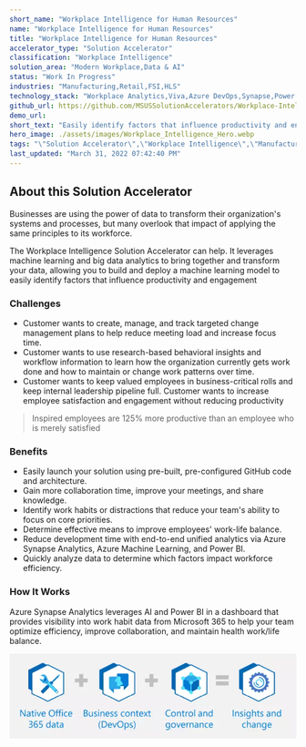 ```yaml
---
short_name: "Workplace Intelligence for Human Resources"
name: "Workplace Intelligence for Human Resources"
title: "Workplace Intelligence for Human Resources"
accelerator_type: "Solution Accelerator"
classification: "Workplace Intelligence"
solution_area: "Modern Workplace,Data & AI"
status: "Work In Progress"
industries: "Manufacturing,Retail,FSI,HLS"
technology_stack: "Workplace Analytics,Viva,Azure DevOps,Synapse,Power BI"
github_url: https://github.com/MSUSSolutionAccelerators/Workplace-Intelligence-Solution-Accelerator
demo_url: 
short_text: "Easily identify factors that influence productivity and engagement"
hero_image: ./assets/images/Workplace_Intelligence_Hero.webp
tags: "\"Solution Accelerator\",\"Workplace Intelligence\",\"Manufacturing\",\"Retail\",\"FSI\",\"HLS\",\"Workplace Analytics\",\"Viva\",\"Azure DevOps\",\"Synapse\",\"Power BI\""
last_updated: "March 31, 2022 07:42:40 PM"
---
```

## About this Solution Accelerator

Businesses are using the power of data to transform their organization's systems and processes, but many overlook that impact of applying the same principles to its workforce.

The Workplace Intelligence Solution Accelerator can help. It leverages machine learning and big data analytics to bring together and transform your data, allowing you to build and deploy a machine learning model to easily identify factors that influence productivity and engagement

### Challenges

* Customer wants to create, manage, and track targeted change management plans to help reduce meeting load and increase focus time.
* Customer wants to use research-based behavioral insights and workflow information to learn how the organization currently gets work done and how to maintain or change work patterns over time.
* Customer wants to keep valued employees in business-critical rolls and keep internal leadership pipeline full. Customer wants to increase employee satisfaction and engagement without reducing productivity

> Inspired employees are 125% more productive than an employee who is merely satisfied

### Benefits

* Easily launch your solution using pre-built, pre-configured GitHub code and architecture.
* Gain more collaboration time, improve your meetings, and share knowledge.
* Identify work habits or distractions that reduce your team's ability to focus on core priorities.
* Determine effective means to improve employees' work-life balance.
* Reduce development time with end-to-end unified analytics via Azure Synapse Analytics, Azure Machine Learning, and Power BI.
* Quickly analyze data to determine which factors impact workforce efficiency.

### How It Works

Azure Synapse Analytics leverages AI and Power BI in a dashboard that provides visibility into work habit data from Microsoft 365 to help your team optimize efficiency, improve collaboration, and maintain health work/life balance.

![Workplace Intelligence Flow](.././assets/images/Workplace_Intelligence_Flow.webp)
